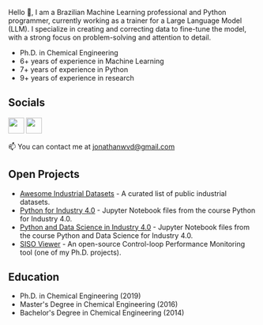 Hello 👋, I am a Brazilian Machine Learning professional and Python programmer, currently working as a trainer for a Large Language Model (LLM). I specialize in creating and correcting data to fine-tune the model, with a strong focus on problem-solving and attention to detail.

* Ph.D. in Chemical Engineering
* 6+ years of experience in Machine Learning
* 7+ years of experience in Python
* 9+ years of experience in research

## Socials
<p align="left"> 
  <a href="https://www.github.com/jonathanwvd" target="_blank" rel="noreferrer"><img src="https://raw.githubusercontent.com/danielcranney/readme-generator/main/public/icons/socials/github.svg" width="32" height="32" /></a> 
  <a href="https://www.linkedin.com/in/jwvd/" target="_blank" rel="noreferrer"><img src="https://raw.githubusercontent.com/danielcranney/readme-generator/main/public/icons/socials/linkedin.svg" width="32" height="32" /></a> 
</p>

📫 You can contact me at [jonathanwvd@gmail.com](mailto:jonathanwvd@gmail.com)

## Open Projects
* [Awesome Industrial Datasets](https://github.com/jonathanwvd/awesome-industrial-datasets) - A curated list of public industrial datasets.
* [Python for Industry 4.0](https://github.com/i40a/python-for-industry40) - Jupyter Notebook files from the course Python for Industry 4.0.
* [Python and Data Science in Industry 4.0](https://github.com/i40a/python-and-data-science-in-industry40) - Jupyter Notebook files from the course Python and Data Science for Industry 4.0.
* [SISO Viewer](https://github.com/jonathanwvd/sisoviewer) - An open-source Control-loop Performance Monitoring tool (one of my Ph.D. projects).

## Education
* Ph.D. in Chemical Engineering (2019)
* Master's Degree in Chemical Engineering (2016)
* Bachelor's Degree in Chemical Engineering (2014)

